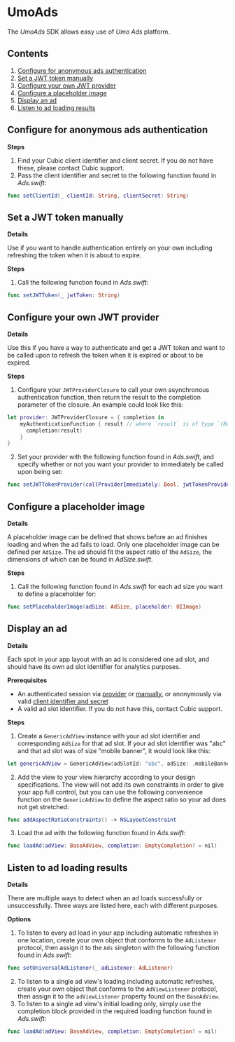 # UmoAds
The *UmoAds* SDK allows easy use of *Umo Ads* platform.

## Contents

1. [Configure for anonymous ads authentication](#configure-for-anonymous-ads-authentication)
1. [Set a JWT token manually](#set-a-jwt-token-manually)
1. [Configure your own JWT provider](#configure-your-own-jwt-provider)
1. [Configure a placeholder image](#configure-a-placeholder-image)
1. [Display an ad](#display-an-ad)
1. [Listen to ad loading results](#listen-to-ad-loading-results)

## Configure for anonymous ads authentication

**Steps**
1. Find your Cubic client identifier and client secret. If you do not have these, please contact Cubic support.
1. Pass the client identifier and secret to the following function found in *Ads.swift*:
``` swift
func setClientId(_ clientId: String, clientSecret: String)
```

## Set a JWT token manually

**Details**

Use if you want to handle authentication entirely on your own including refreshing the token when it is about to expire.

**Steps**
1. Call the following function found in *Ads.swift*:
``` swift
func setJWTToken(_ jwtToken: String)
```

## Configure your own JWT provider

**Details**

Use this if you have a way to authenticate and get a JWT token and want to be called upon to refresh the token when it is expired or about to be expired.

**Steps**
1. Configure your `JWTProviderClosure` to call your own asynchronous authentication function, then return the result to the completion parameter of the closure. An example could look like this:
```swift
let provider: JWTProviderClosure = { completion in
    myAuthenticationFunction { result // where `result` is of type `(Result<JWTToken, Error>)`
      completion(result)
    }
}
```
2. Set your provider with the following function found in *Ads.swift*, and specify whether or not you want your provider to immediately be called upon being set:
```swift
func setJWTTokenProvider(callProviderImmediately: Bool, jwtTokenProvider: JWTProviderClosure?)
```

## Configure a placeholder image

**Details**

A placeholder image can be defined that shows before an ad finishes loading and when the ad fails to load. Only one placeholder image can be defined per `AdSize`. The ad should fit the aspect ratio of the `AdSize`, the dimensions of which can be found in *AdSize.swift*.

**Steps**
1. Call the following function found in *Ads.swift* for each ad size you want to define a placeholder for:
```swift
func setPlaceholderImage(adSize: AdSize, placeholder: UIImage)
```

## Display an ad

**Details**

Each spot in your app layout with an ad is considered one ad slot, and should have its own ad slot identifier for analytics purposes.

**Prerequisites**
- An authenticated session via [provider](#configure-your-own-jwt-provider) or [manually](#set-a-jwt-token-manually), or anonymously via valid [client identifier and secret](#configure-for-anonymous-ads-authentication)
- A valid ad slot identifier. If you do not have this, contact Cubic support.

**Steps**
1. Create a `GenericAdView` instance with your ad slot identifier and corresponding `AdSize` for that ad slot. If your ad slot identifier was "abc" and that ad slot was of size "mobile banner", it would look like this:
``` swift
let genericAdView = GenericAdView(adSlotId: "abc", adSize: .mobileBanner)
```
2. Add the view to your view hierarchy according to your design specifications. The view will not add its own constraints in order to give your app full control, but you can use the following convenience function on the `GenericAdView` to define the aspect ratio so your ad does not get stretched:
```swift
func addAspectRatioConstraints() -> NSLayoutConstraint
```
3. Load the ad with the following function found in *Ads.swift*:
```swift
func loadAd(adView: BaseAdView, completion: EmptyCompletion? = nil)
```

## Listen to ad loading results

**Details**

There are multiple ways to detect when an ad loads successfully or unsuccessfully. Three ways are listed here, each with different purposes.

**Options**
1. To listen to every ad load in your app including automatic refreshes in one location, create your own object that conforms to the `AdListener` protocol, then assign it to the `Ads` singleton with the following function found in *Ads.swift*:
```swift
func setUniversalAdListener(_ adListener: AdListener)
```
2. To listen to a single ad view's loading including automatic refreshes, create your own object that conforms to the `AdViewListener` protocol, then assign it to the `adViewListener` property found on the `BaseAdView`.
3. To listen to a single ad view's initial loading only, simply use the completion block provided in the required loading function found in *Ads.swift*:
```swift
func loadAd(adView: BaseAdView, completion: EmptyCompletion? = nil)
```
